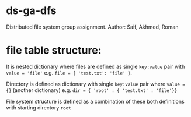 # ds-ga-dfs

Distributed file system group assignment. Author: Saif, Akhmed, Roman

# file table structure:
It is nested dictionary where files are defined as single `key:value` pair with `value = 'file'` e.g.
`file = { 'test.txt': 'file' }`.

Directory is defined as dictionary with single `key:value` pair where `value = {}` (another dictionary) e.g.
 `dir = { 'root' : { 'test.txt' : 'file'}}`
 
File system structure is defined as a combination of these both definitions with starting directory `root`